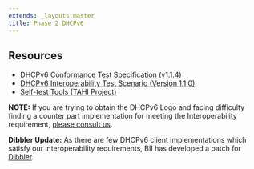 ```yaml
---
extends: _layouts.master
title: Phase 2 DHCPv6
---
```


## Resources

* <i class="far fa-file-pdf fa-fw"></i> [DHCPv6 Conformance Test Specification (v1.1.4)](../docs/Phase2_DHCPv6_Conformance_Latest.pdf)
* <i class="far fa-file-pdf fa-fw"></i> [DHCPv6 Interoperability Test Scenario (Version 1.1.0)](../docs/Phase2_DHCPv6_Interoperability_Latest.pdf)
* <i class="fas fa-external-link-alt fa-fw"></i> [Self-test Tools (TAHI Project)](https://www.ipv6ready.org.cn/home/views/default/resource/logo/dhcpv6/index.htm)

**NOTE:** If you are trying to obtain the DHCPv6 Logo and facing difficulty finding a counter part implementation for meeting the Interoperability requirement, [please consult us](../contact.html).

**Dibbler Update:** As there are few DHCPv6 client implementations which satisfy our interoperability requirements, BII has developed a patch for [Dibbler](https://klub.com.pl/dhcpv6/).
